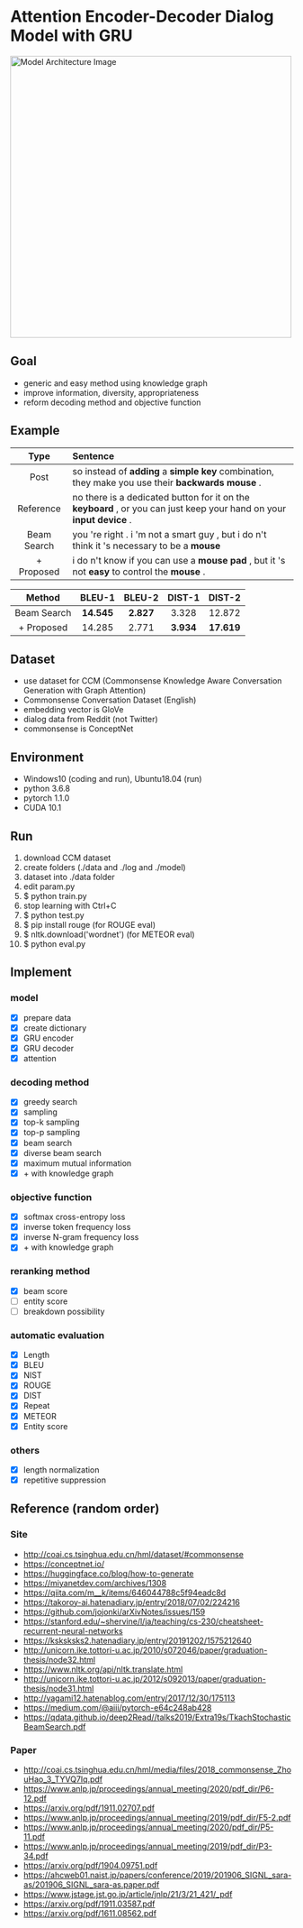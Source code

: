 # Attention Encoder-Decoder Dialog Model with GRU

<img width="500" alt="Model Architecture Image" src="https://user-images.githubusercontent.com/38200445/92203968-5e818e80-eebd-11ea-968c-e214eea47b5f.jpg">

## Goal
- generic and easy method using knowledge graph
- improve information, diversity, appropriateness
- reform decoding method and objective function

## Example
|Type|Sentence|
|:---:|:---|
|Post|so instead of **adding** a **simple** **key** combination, they make you use their **backwards** **mouse** .|
|Reference|no there is a dedicated button for it on the **keyboard** , or you can just keep your hand on your **input** **device** .|
|Beam Search|you 're right . i 'm not a smart guy , but i do n't think it 's necessary to be a **mouse**|
|+ Proposed|i do n't know if you can use a **mouse** **pad** , but it 's not **easy** to control the **mouse** .|

|Method|BLEU-1|BLEU-2|DIST-1|DIST-2|
|:---:|:---:|:---:|:---:|:---:|
|Beam Search|**14.545**|**2.827**|3.328|12.872|
|+ Proposed|14.285|2.771|**3.934**|**17.619**|

## Dataset
- use dataset for CCM
(Commonsense Knowledge Aware Conversation Generation with Graph Attention)  
- Commonsense Conversation Dataset (English)
- embedding vector is GloVe
- dialog data from Reddit (not Twitter)
- commonsense is ConceptNet

## Environment
- Windows10 (coding and run), Ubuntu18.04 (run)
- python 3.6.8
- pytorch 1.1.0
- CUDA 10.1

## Run
1. download CCM dataset
2. create folders (./data and ./log and ./model)
3. dataset into ./data folder
4. edit param.py
5. $ python train.py
6. stop learning with Ctrl+C
7. $ python test.py
8. $ pip install rouge (for ROUGE eval)
9. $ nltk.download('wordnet') (for METEOR eval)
10. $ python eval.py

## Implement
### model
- [x] prepare data
- [x] create dictionary
- [x] GRU encoder
- [x] GRU decoder
- [x] attention

### decoding method
- [x] greedy search
- [x] sampling
- [x] top-k sampling
- [x] top-p sampling
- [x] beam search
- [x] diverse beam search
- [x] maximum mutual information
- [x] \+ with knowledge graph

### objective function
- [x] softmax cross-entropy loss
- [x] inverse token frequency loss
- [x] inverse N-gram frequency loss
- [x] \+ with knowledge graph

### reranking method
- [x] beam score
- [ ] entity score
- [ ] breakdown possibility

### automatic evaluation
- [x] Length
- [x] BLEU
- [x] NIST
- [x] ROUGE
- [x] DIST
- [x] Repeat
- [x] METEOR
- [x] Entity score

### others
- [x] length normalization
- [x] repetitive suppression

## Reference (random order)
### Site
- http://coai.cs.tsinghua.edu.cn/hml/dataset/#commonsense
- https://conceptnet.io/
- https://huggingface.co/blog/how-to-generate
- https://miyanetdev.com/archives/1308
- https://qiita.com/m__k/items/646044788c5f94eadc8d
- https://takoroy-ai.hatenadiary.jp/entry/2018/07/02/224216
- https://github.com/jojonki/arXivNotes/issues/159
- https://stanford.edu/~shervine/l/ja/teaching/cs-230/cheatsheet-recurrent-neural-networks
- https://ksksksks2.hatenadiary.jp/entry/20191202/1575212640
- http://unicorn.ike.tottori-u.ac.jp/2010/s072046/paper/graduation-thesis/node32.html
- https://www.nltk.org/api/nltk.translate.html
- http://unicorn.ike.tottori-u.ac.jp/2012/s092013/paper/graduation-thesis/node31.html
- http://yagami12.hatenablog.com/entry/2017/12/30/175113
- https://medium.com/@aiii/pytorch-e64c248ab428
- https://qdata.github.io/deep2Read//talks2019/Extra19s/TkachStochasticBeamSearch.pdf

### Paper
- http://coai.cs.tsinghua.edu.cn/hml/media/files/2018_commonsense_ZhouHao_3_TYVQ7Iq.pdf
- https://www.anlp.jp/proceedings/annual_meeting/2020/pdf_dir/P6-12.pdf
- https://arxiv.org/pdf/1911.02707.pdf
- https://www.anlp.jp/proceedings/annual_meeting/2019/pdf_dir/F5-2.pdf
- https://www.anlp.jp/proceedings/annual_meeting/2020/pdf_dir/P5-11.pdf
- https://www.anlp.jp/proceedings/annual_meeting/2019/pdf_dir/P3-34.pdf
- https://arxiv.org/pdf/1904.09751.pdf
- https://ahcweb01.naist.jp/papers/conference/2019/201906_SIGNL_sara-as/201906_SIGNL_sara-as.paper.pdf
- https://www.jstage.jst.go.jp/article/jnlp/21/3/21_421/_pdf
- https://arxiv.org/pdf/1911.03587.pdf
- https://arxiv.org/pdf/1611.08562.pdf
